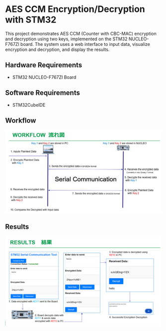 # AES CCM Encryption/Decryption with STM32

This project demonstrates AES CCM (Counter with CBC-MAC) encryption and decryption using two keys, implemented on the STM32 NUCLEO-F767ZI board. 
The system uses a web interface to input data, visualize encryption and decryption, and display the results.

## Hardware Requirements
- STM32 NUCLEO-F767ZI Board

## Software Requirements
- STM32CubeIDE

## Workflow
![Alt text](images/workflow.png)

## Results
![Alt text](images/results.png)


